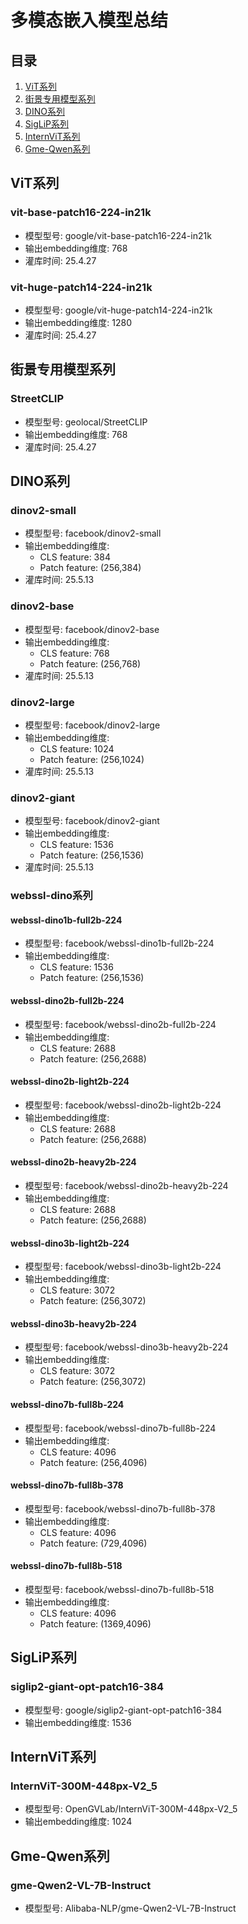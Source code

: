 # 多模态嵌入模型总结

## 目录
1. [ViT系列](#vit系列)
2. [街景专用模型系列](#街景专用模型系列)
3. [DINO系列](#dino系列)
4. [SigLiP系列](#siglip系列)
5. [InternViT系列](#internvit系列)
6. [Gme-Qwen系列](#gme-qwen系列)

## ViT系列

### vit-base-patch16-224-in21k
- 模型型号: google/vit-base-patch16-224-in21k
- 输出embedding维度: 768
- 灌库时间: 25.4.27

### vit-huge-patch14-224-in21k
- 模型型号: google/vit-huge-patch14-224-in21k
- 输出embedding维度: 1280
- 灌库时间: 25.4.27

## 街景专用模型系列

### StreetCLIP
- 模型型号: geolocal/StreetCLIP
- 输出embedding维度: 768
- 灌库时间: 25.4.27

## DINO系列

### dinov2-small
- 模型型号: facebook/dinov2-small
- 输出embedding维度: 
  - CLS feature: 384
  - Patch feature: (256,384)
- 灌库时间: 25.5.13

### dinov2-base
- 模型型号: facebook/dinov2-base
- 输出embedding维度:
  - CLS feature: 768
  - Patch feature: (256,768)
- 灌库时间: 25.5.13

### dinov2-large
- 模型型号: facebook/dinov2-large
- 输出embedding维度:
  - CLS feature: 1024
  - Patch feature: (256,1024)
- 灌库时间: 25.5.13

### dinov2-giant
- 模型型号: facebook/dinov2-giant
- 输出embedding维度:
  - CLS feature: 1536
  - Patch feature: (256,1536)
- 灌库时间: 25.5.13

### webssl-dino系列

#### webssl-dino1b-full2b-224
- 模型型号: facebook/webssl-dino1b-full2b-224
- 输出embedding维度:
  - CLS feature: 1536
  - Patch feature: (256,1536)

#### webssl-dino2b-full2b-224
- 模型型号: facebook/webssl-dino2b-full2b-224
- 输出embedding维度:
  - CLS feature: 2688
  - Patch feature: (256,2688)

#### webssl-dino2b-light2b-224
- 模型型号: facebook/webssl-dino2b-light2b-224
- 输出embedding维度:
  - CLS feature: 2688
  - Patch feature: (256,2688)

#### webssl-dino2b-heavy2b-224
- 模型型号: facebook/webssl-dino2b-heavy2b-224
- 输出embedding维度:
  - CLS feature: 2688
  - Patch feature: (256,2688)

#### webssl-dino3b-light2b-224
- 模型型号: facebook/webssl-dino3b-light2b-224
- 输出embedding维度:
  - CLS feature: 3072
  - Patch feature: (256,3072)

#### webssl-dino3b-heavy2b-224
- 模型型号: facebook/webssl-dino3b-heavy2b-224
- 输出embedding维度:
  - CLS feature: 3072
  - Patch feature: (256,3072)

#### webssl-dino7b-full8b-224
- 模型型号: facebook/webssl-dino7b-full8b-224
- 输出embedding维度:
  - CLS feature: 4096
  - Patch feature: (256,4096)

#### webssl-dino7b-full8b-378
- 模型型号: facebook/webssl-dino7b-full8b-378
- 输出embedding维度:
  - CLS feature: 4096
  - Patch feature: (729,4096)

#### webssl-dino7b-full8b-518
- 模型型号: facebook/webssl-dino7b-full8b-518
- 输出embedding维度:
  - CLS feature: 4096
  - Patch feature: (1369,4096)

## SigLiP系列

### siglip2-giant-opt-patch16-384
- 模型型号: google/siglip2-giant-opt-patch16-384
- 输出embedding维度: 1536

## InternViT系列

### InternViT-300M-448px-V2_5
- 模型型号: OpenGVLab/InternViT-300M-448px-V2_5
- 输出embedding维度: 1024

## Gme-Qwen系列

### gme-Qwen2-VL-7B-Instruct
- 模型型号: Alibaba-NLP/gme-Qwen2-VL-7B-Instruct 